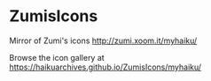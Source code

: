 # ZumisIcons
Mirror of Zumi's icons http://zumi.xoom.it/myhaiku/

Browse the icon gallery at https://haikuarchives.github.io/ZumisIcons/myhaiku/
